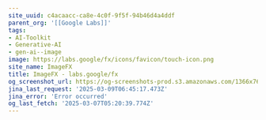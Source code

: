 ```yaml
---
site_uuid: c4acaacc-ca8e-4c0f-9f5f-94b46d4a4ddf
parent_org: '[[Google Labs]]'
tags:
- AI-Toolkit
- Generative-AI
- gen-ai--image
image: https://labs.google/fx/icons/favicon/touch-icon.png
site_name: ImageFX
title: ImageFX - labs.google/fx
og_screenshot_url: https://og-screenshots-prod.s3.amazonaws.com/1366x768/80/false/bbed634f3183b3e34309f8fff72b4af7c71ddb7c972052130a0a828169c0f9f0.jpeg
jina_last_request: '2025-03-09T06:45:17.473Z'
jina_error: 'Error occurred'
og_last_fetch: '2025-03-07T05:20:39.774Z'
---
```


